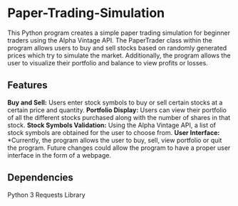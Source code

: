 # Paper-Trading-Simulation
This Python program creates a simple paper trading simulation for beginner traders using the Alpha Vintage API. The PaperTrader class within the program allows users to buy and sell stocks based on randomly generated prices which try to simulate the market. Additionally, the program allows the user to visualize their portfolio and balance to view profits or losses.

## Features
**Buy and Sell:** Users enter stock symbols to buy or sell certain stocks at a certain price and quantity.
**Portfolio Display:** Users can view their portfolio of all the different stocks purchased along with the number of shares in that stock.
**Stock Symbols Validation:** Using the Alpha Vintage API, a list of stock symbols are obtained for the user to choose from.
**User Interface:** *Currently, the program allows the user to buy, sell, view portfolio or quit the program. Future changes could allow the program to have a proper user interface in the form of a webpage.

## Dependencies
Python 3
Requests Library
